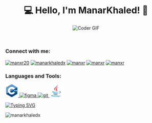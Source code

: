 <h1 align="center">💻 Hello, I'm ManarKhaled! 🌻</h1>
<p align="center">
  <img src="https://67.media.tumblr.com/dde6842665643d3f9e6055430be73e85/tumblr_o57llwxo4X1twzlewo1_1280.gif" alt="Coder GIF" width="380" height="280">
</p>
<br/>
<p align="center">
<h3 align="left">Connect with me:</h3>
<p align="left">
<a href="https://twitter.com/manxr20" target="blank"><img align="center" src="https://raw.githubusercontent.com/rahuldkjain/github-profile-readme-generator/master/src/images/icons/Social/twitter.svg" alt="manxr20" height="30" width="40" /></a>
<a href="https://linkedin.com/in/manarkhaledx" target="blank"><img align="center" src="https://raw.githubusercontent.com/rahuldkjain/github-profile-readme-generator/master/src/images/icons/Social/linked-in-alt.svg" alt="manarkhaledx" height="30" width="40" /></a>
<a href="https://www.hackerrank.com/manxr" target="blank"><img align="center" src="https://raw.githubusercontent.com/rahuldkjain/github-profile-readme-generator/master/src/images/icons/Social/hackerrank.svg" alt="manxr" height="30" width="40" /></a>
<a href="https://codeforces.com/profile/manxr" target="blank"><img align="center" src="https://raw.githubusercontent.com/rahuldkjain/github-profile-readme-generator/master/src/images/icons/Social/codeforces.svg" alt="manxr" height="30" width="40" /></a>
<a href="https://vjudge.net/user/Manxr" target="blank"><img align="center" src="![303619273_450614343776273_4312090158253002764_n](https://user-images.githubusercontent.com/96601859/235364522-4c8c8755-6594-43e0-bd45-5099863774b7.png)
" alt="manxr" height="30" width="40" /></a>
</p>


<h3 align="left">Languages and Tools:</h3>
<p align="left"> <a href="https://www.w3schools.com/cpp/" target="_blank" rel="noreferrer"> <img src="https://raw.githubusercontent.com/devicons/devicon/master/icons/cplusplus/cplusplus-original.svg" alt="cplusplus" width="40" height="40"/> </a> <a href="https://www.figma.com/" target="_blank" rel="noreferrer"> <img src="https://www.vectorlogo.zone/logos/figma/figma-icon.svg" alt="figma" width="40" height="40"/> </a> <a href="https://git-scm.com/" target="_blank" rel="noreferrer"> <img src="https://www.vectorlogo.zone/logos/git-scm/git-scm-icon.svg" alt="git" width="40" height="40"/> </a> <a href="https://www.java.com" target="_blank" rel="noreferrer"> <img src="https://raw.githubusercontent.com/devicons/devicon/master/icons/java/java-original.svg" alt="java" width="40" height="40"/> </a> </p>

[![Typing SVG](https://readme-typing-svg.demolab.com?font=Pacifico&pause=1000&color=A190F7&width=435&lines=Hello+World!;I'm+a+Software+Engineer+%F0%9F%92%BB)](https://git.io/typing-svg) 
<p align="left"> <img src="https://komarev.com/ghpvc/?username=manarkhaledx&label=Profile%20views&color=ab6ede&style=flat" alt="manarkhaledx" /> </p>



